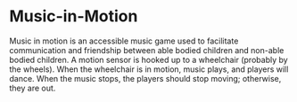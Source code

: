 # Music-in-Motion
Music in motion is an accessible music game used to facilitate communication and friendship between able bodied children and non-able bodied children.  A motion sensor is hooked up to a wheelchair (probably by the wheels).  When the wheelchair is in motion, music plays, and players will dance.  When the music stops, the players should stop moving; otherwise, they are out.

